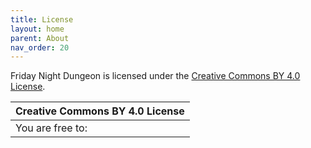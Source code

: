 ```yaml
---
title: License
layout: home
parent: About
nav_order: 20
---
```


Friday Night Dungeon is licensed under the [Creative Commons BY 4.0 License].



[Creative Commons BY 4.0 License]: https://creativecommons.org/licenses/by/4.0/


| Creative Commons BY 4.0 License |
|--------------------|
|  You are free to:  |
